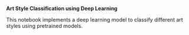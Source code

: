 **Art Style Classification using Deep Learning**

This notebook implements a deep learning model to classify different art styles using pretrained models.

